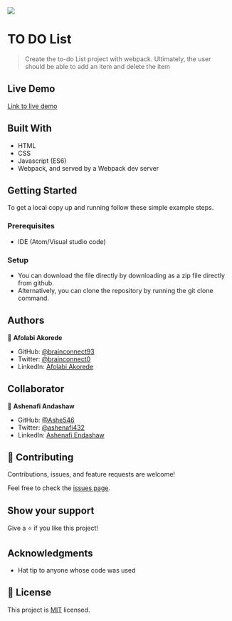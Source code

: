 ![](https://img.shields.io/badge/Microverse-blueviolet)

# TO DO List
> Create the to-do List project with webpack. Ultimately, the user should be able to add an item and delete the item 


## Live Demo

[Link to live demo](https://brainconnect93.github.io/TODO-List/)


## Built With

- HTML
- CSS
- Javascript (ES6)
- Webpack, and served by a Webpack dev server

## Getting Started

To get a local copy up and running follow these simple example steps.

### Prerequisites
- IDE (Atom/Visual studio code)

### Setup
- You can download the file directly by downloading as a zip file directly from github.
- Alternatively, you can clone the repository by running the git clone command. 


## Authors

👤 **Afolabi Akorede**

- GitHub: [@brainconnect93](https://github.com/brainconnect93)
- Twitter: [@brainconnect0](https://twitter.com/brainconnect0)
- LinkedIn: [Afolabi Akorede](https://linkedin.com/in/brainconnect93)

## Collaborator

👤 **Ashenafi Andashaw**

- GitHub: [@Ashe546](https://github.com/Ashe546)
- Twitter: [@ashenafi432](https://twitter.com/ashenafi546)
- LinkedIn: [Ashenafi Endashaw](https://www.linkedin.com/in/ashenafi-endashaw-7a50b318a/)

## 🤝 Contributing

Contributions, issues, and feature requests are welcome!

Feel free to check the [issues page](../../issues/).

## Show your support

Give a ⭐️ if you like this project!

## Acknowledgments

- Hat tip to anyone whose code was used

## 📝 License

This project is [MIT](./MIT.md) licensed.
